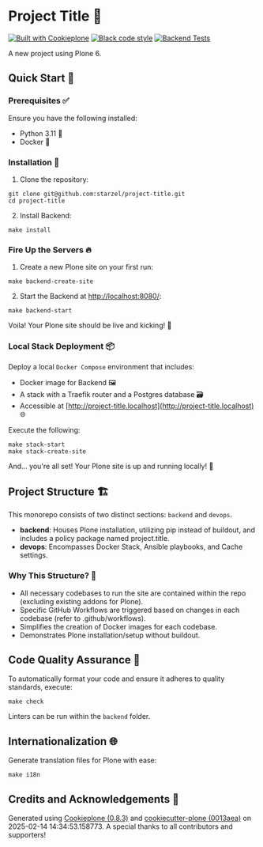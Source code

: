 # Project Title 🚀

[![Built with Cookieplone](https://img.shields.io/badge/built%20with-Cookieplone-0083be.svg?logo=cookiecutter)](https://github.com/plone/cookiecutter-plone/)
[![Black code style](https://img.shields.io/badge/code%20style-black-000000.svg)](https://github.com/ambv/black)
[![Backend Tests](https://github.com/starzel/project-title/actions/workflows/backend.yml/badge.svg)](https://github.com/starzel/project-title/actions/workflows/backend.yml)

A new project using Plone 6.

## Quick Start 🏁

### Prerequisites ✅

Ensure you have the following installed:

- Python 3.11 🐍
- Docker 🐳

### Installation 🔧

1. Clone the repository:

```shell
git clone git@github.com:starzel/project-title.git
cd project-title
```

2. Install Backend:

```shell
make install
```

### Fire Up the Servers 🔥

1. Create a new Plone site on your first run:

```shell
make backend-create-site
```

2. Start the Backend at [http://localhost:8080/](http://localhost:8080/):

```shell
make backend-start
```

Voila! Your Plone site should be live and kicking! 🎉

### Local Stack Deployment 📦

Deploy a local `Docker Compose` environment that includes:

- Docker image for Backend 🖼️
- A stack with a Traefik router and a Postgres database 🗃️
- Accessible at [http://project-title.localhost](http://project-title.localhost) 🌐

Execute the following:

```shell
make stack-start
make stack-create-site
```

And... you're all set! Your Plone site is up and running locally! 🚀

## Project Structure 🏗️

This monorepo consists of two distinct sections: `backend` and `devops`.

- **backend**: Houses Plone installation, utilizing pip instead of buildout, and includes a policy package named project.title.
- **devops**: Encompasses Docker Stack, Ansible playbooks, and Cache settings.

### Why This Structure? 🤔

- All necessary codebases to run the site are contained within the repo (excluding existing addons for Plone).
- Specific GitHub Workflows are triggered based on changes in each codebase (refer to .github/workflows).
- Simplifies the creation of Docker images for each codebase.
- Demonstrates Plone installation/setup without buildout.

## Code Quality Assurance 🧐

To automatically format your code and ensure it adheres to quality standards, execute:

```shell
make check
```

Linters can be run within the `backend` folder.

## Internationalization 🌐

Generate translation files for Plone with ease:

```shell
make i18n
```

## Credits and Acknowledgements 🙏

Generated using [Cookieplone (0.8.3)](https://github.com/plone/cookieplone) and [cookiecutter-plone (0013aea)](https://github.com/plone/cookiecutter-plone/commit/0013aea5be919b08d2856b3fb93425d5befdb190) on 2025-02-14 14:34:53.158773. A special thanks to all contributors and supporters!
